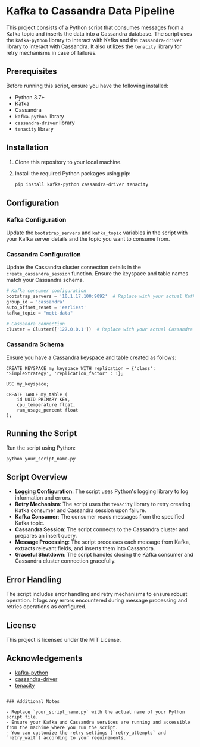 # Kafka to Cassandra Data Pipeline

This project consists of a Python script that consumes messages from a Kafka topic and inserts the data into a Cassandra database. The script uses the `kafka-python` library to interact with Kafka and the `cassandra-driver` library to interact with Cassandra. It also utilizes the `tenacity` library for retry mechanisms in case of failures.

## Prerequisites

Before running this script, ensure you have the following installed:

- Python 3.7+
- Kafka
- Cassandra
- `kafka-python` library
- `cassandra-driver` library
- `tenacity` library

## Installation

1. Clone this repository to your local machine.
2. Install the required Python packages using pip:

   ```bash
   pip install kafka-python cassandra-driver tenacity
   ```

## Configuration

### Kafka Configuration

Update the `bootstrap_servers` and `kafka_topic` variables in the script with your Kafka server details and the topic you want to consume from.

### Cassandra Configuration

Update the Cassandra cluster connection details in the `create_cassandra_session` function. Ensure the keyspace and table names match your Cassandra schema.

```python
# Kafka consumer configuration
bootstrap_servers = '10.1.17.100:9092'  # Replace with your actual Kafka bootstrap server address
group_id = 'cassandra'
auto_offset_reset = 'earliest'
kafka_topic = "mqtt-data"

# Cassandra connection
cluster = Cluster(['127.0.0.1'])  # Replace with your actual Cassandra cluster address
```

### Cassandra Schema

Ensure you have a Cassandra keyspace and table created as follows:

```cql
CREATE KEYSPACE my_keyspace WITH replication = {'class': 'SimpleStrategy', 'replication_factor' : 1};

USE my_keyspace;

CREATE TABLE my_table (
    id UUID PRIMARY KEY,
    cpu_temperature float,
    ram_usage_percent float
);
```

## Running the Script

Run the script using Python:

```bash
python your_script_name.py
```

## Script Overview

- **Logging Configuration**: The script uses Python's logging library to log information and errors.
- **Retry Mechanism**: The script uses the `tenacity` library to retry creating Kafka consumer and Cassandra session upon failure.
- **Kafka Consumer**: The consumer reads messages from the specified Kafka topic.
- **Cassandra Session**: The script connects to the Cassandra cluster and prepares an insert query.
- **Message Processing**: The script processes each message from Kafka, extracts relevant fields, and inserts them into Cassandra.
- **Graceful Shutdown**: The script handles closing the Kafka consumer and Cassandra cluster connection gracefully.

## Error Handling

The script includes error handling and retry mechanisms to ensure robust operation. It logs any errors encountered during message processing and retries operations as configured.

## License

This project is licensed under the MIT License.

## Acknowledgements

- [kafka-python](https://github.com/dpkp/kafka-python)
- [cassandra-driver](https://github.com/datastax/python-driver)
- [tenacity](https://github.com/jd/tenacity)
```

### Additional Notes

- Replace `your_script_name.py` with the actual name of your Python script file.
- Ensure your Kafka and Cassandra services are running and accessible from the machine where you run the script.
- You can customize the retry settings (`retry_attempts` and `retry_wait`) according to your requirements.
